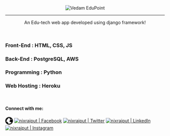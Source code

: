 <p align="center">
    <img width="200px"
        src="https://github.com/nixrajput/nixlab-inc/blob/master/vedam-edupoint-logo-01.png" 
        align="center" alt="Vedam EduPoint" />
        <hr>
    <p align="center">An Edu-tech web app developed using django framework!</p></p>

<br />

<h3>Front-End 		    :	HTML, CSS, JS</h3>
<h3>Back-End 		    : 	PostgreSQL, AWS</h3>
<h3>Programming 	    : 	Python</h3>
<h3>Web Hosting 	    : 	Heroku</h3>

<br />


<h4>Connect with me:</h4>

[<img align="center" alt="nixrajput" width="24px" src="https://raw.githubusercontent.com/iconic/open-iconic/master/svg/globe.svg" />][website]
[<img align="center" alt="nixrajput | Facebook" width="24px" src="https://cdn.jsdelivr.net/npm/simple-icons@v3/icons/facebook.svg" />][facebook]
[<img align="center" alt="nixrajput | Twitter" width="24px" src="https://cdn.jsdelivr.net/npm/simple-icons@v3/icons/twitter.svg" />][twitter]
[<img align="center" alt="nixrajput | LinkedIn" width="24px" src="https://cdn.jsdelivr.net/npm/simple-icons@v3/icons/linkedin.svg" />][linkedin]
[<img align="center" alt="nixrajput | Instagram" width="24px" src="https://cdn.jsdelivr.net/npm/simple-icons@v3/icons/instagram.svg" />][instagram]


[webdevplaylist]: https://github.com/nixrajput/vedam-edupoint
[website]: https://vedam-edupoint.herokuapp.com
[facebook]: https://facebook.com/nixrajput07
[twitter]: https://facebook.com/nixrajput07
[instagram]: https://instagram.com/nixrajput
[linkedin]: https://linkedin.com/in/nixrajput